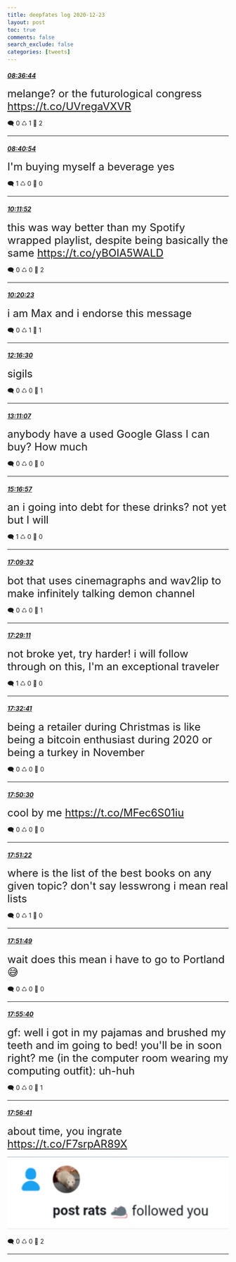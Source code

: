 ```yaml
---
title: deepfates log 2020-12-23
layout: post
toc: true
comments: false
search_exclude: false
categories: [tweets]
---
```



#### <a href = "https://twitter.com/deepfates/status/1341769720635146242">*08:36:44*</a>

<font size="5">melange? or the futurological congress   https://t.co/UVregaVXVR</font>



🗨️ 0 ♺ 1 🤍  2   

---
    
#### <a href = "https://twitter.com/deepfates/status/1341770768363868160">*08:40:54*</a>

<font size="5">I'm buying myself a beverage yes</font>



🗨️ 1 ♺ 0 🤍  0   

---
    
#### <a href = "https://twitter.com/deepfates/status/1341793659050553344">*10:11:52*</a>

<font size="5">this was way better than my Spotify wrapped playlist, despite being basically the same   https://t.co/yBOIA5WALD</font>



🗨️ 0 ♺ 0 🤍  2   

---
    
#### <a href = "https://twitter.com/deepfates/status/1341795801337450497">*10:20:23*</a>

<font size="5">i am Max and i endorse this message</font>



🗨️ 0 ♺ 1 🤍  1   

---
    
#### <a href = "https://twitter.com/deepfates/status/1341825026123653120">*12:16:30*</a>

<font size="5">sigils</font>



🗨️ 0 ♺ 0 🤍  1   

---
    
#### <a href = "https://twitter.com/deepfates/status/1341838770459459584">*13:11:07*</a>

<font size="5">anybody have a used Google Glass I can buy? How much</font>



🗨️ 0 ♺ 0 🤍  0   

---
    
#### <a href = "https://twitter.com/deepfates/status/1341870436041146368">*15:16:57*</a>

<font size="5">an i going into debt for these drinks? not yet but I will</font>



🗨️ 1 ♺ 0 🤍  0   

---
    
#### <a href = "https://twitter.com/deepfates/status/1341898767608365056">*17:09:32*</a>

<font size="5">bot that uses cinemagraphs and wav2lip to make infinitely talking demon channel</font>



🗨️ 0 ♺ 0 🤍  1   

---
    
#### <a href = "https://twitter.com/deepfates/status/1341903714437615616">*17:29:11*</a>

<font size="5">not broke yet, try harder! i will follow through on this, I'm an exceptional traveler</font>



🗨️ 1 ♺ 0 🤍  0   

---
    
#### <a href = "https://twitter.com/deepfates/status/1341904594247569409">*17:32:41*</a>

<font size="5">being a retailer during Christmas is like being a bitcoin enthusiast during 2020  or being a turkey in November</font>



🗨️ 0 ♺ 0 🤍  0   

---
    
#### <a href = "https://twitter.com/deepfates/status/1341909077253738496">*17:50:30*</a>

<font size="5">cool by me  https://t.co/MFec6S01iu</font>



🗨️ 0 ♺ 0 🤍  0   

---
    
#### <a href = "https://twitter.com/deepfates/status/1341909296527773696">*17:51:22*</a>

<font size="5">where is the list of the best books on any given topic? don't say lesswrong i mean real lists</font>



🗨️ 0 ♺ 1 🤍  0   

---
    
#### <a href = "https://twitter.com/deepfates/status/1341909409383903232">*17:51:49*</a>

<font size="5">wait does this mean i have to go to Portland 😅</font>



🗨️ 0 ♺ 0 🤍  0   

---
    
#### <a href = "https://twitter.com/deepfates/status/1341910377739636736">*17:55:40*</a>

<font size="5">gf: well i got in my pajamas and brushed my teeth and im going to bed! you'll be in soon right?  me (in the computer room wearing my computing outfit): uh-huh</font>



🗨️ 0 ♺ 0 🤍  1   

---
    
#### <a href = "https://twitter.com/deepfates/status/1341910633776775168">*17:56:41*</a>

<font size="5">about time, you ingrate  https://t.co/F7srpAR89X</font>

![image from twitter](/images/Ep9smrpVEAEPJqo.jpg)


🗨️ 0 ♺ 0 🤍  2   

---
    
            


